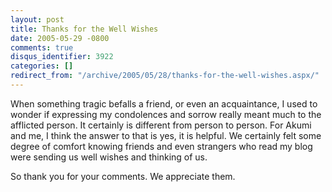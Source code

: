 ```yaml
---
layout: post
title: Thanks for the Well Wishes
date: 2005-05-29 -0800
comments: true
disqus_identifier: 3922
categories: []
redirect_from: "/archive/2005/05/28/thanks-for-the-well-wishes.aspx/"
---
```


When something tragic befalls a friend, or even an acquaintance, I used
to wonder if expressing my condolences and sorrow really meant much to
the afflicted person. It certainly is different from person to person.
For Akumi and me, I think the answer to that is yes, it is helpful. We
certainly felt some degree of comfort knowing friends and even strangers
who read my blog were sending us well wishes and thinking of us.

So thank you for your comments. We appreciate them.


